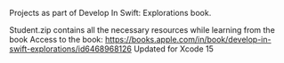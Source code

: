 Projects as part of Develop In Swift: Explorations book.

Student.zip contains all the necessary resources while learning from the book
Access to the book: https://books.apple.com/in/book/develop-in-swift-explorations/id6468968126
Updated for Xcode 15
